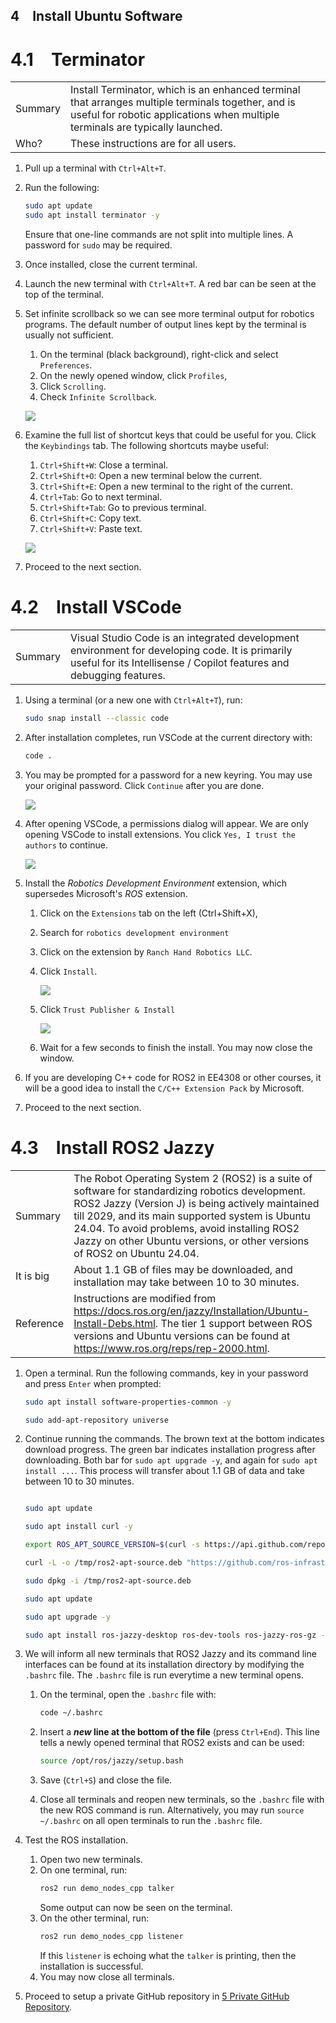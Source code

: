 4&emsp;Install Ubuntu Software
---
    
# 4.1&emsp;Terminator

| | |
| -- | -- |
| Summary | Install Terminator, which is an enhanced terminal that arranges multiple terminals together, and is useful for robotic applications when multiple terminals are typically launched.  | 
| Who? | These instructions are for all users. |



1. Pull up a terminal with `Ctrl+Alt+T`.
2. Run the following:
    ```bash
    sudo apt update
    sudo apt install terminator -y
    ```
    Ensure that one-line commands are not split into multiple lines. A password for `sudo` may be required.

3. Once installed, close the current terminal.

4. Launch the new terminal with `Ctrl+Alt+T`. A red bar can be seen at the top of the terminal.

5. Set infinite scrollback so we can see more terminal output for robotics programs. The default number of output lines kept by the terminal is usually not sufficient.
    1. On the terminal (black background), right-click and select `Preferences`.
    2. On the newly opened window, click `Profiles`, 
    3. Click `Scrolling`.
    4. Check `Infinite Scrollback`.

    ![](img/rb135.png)


6. Examine the full list of shortcut keys that could be useful for you. Click the `Keybindings` tab. The following shortcuts maybe useful:
    1. `Ctrl+Shift+W`: Close a terminal.
    2. `Ctrl+Shift+O`: Open a new terminal below the current.
    3. `Ctrl+Shift+E`: Open a new terminal to the right of the current.
    4. `Ctrl+Tab`: Go to next terminal.
    5. `Ctrl+Shift+Tab`: Go to previous terminal.
    6. `Ctrl+Shift+C`: Copy text.
    7. `Ctrl+Shift+V`: Paste text.

    ![](img/rb136.png)

7. Proceed to the next section.

# 4.2&emsp;Install VSCode

| | |
| -- | -- |
| Summary | Visual Studio Code is an integrated development environment for developing code. It is primarily useful for its Intellisense / Copilot features and debugging features. | 


1. Using a terminal (or a new one with `Ctrl+Alt+T`), run:
    ```bash
    sudo snap install --classic code
    ```
2. After installation completes, run VSCode at the current directory with:
    ```bash
    code .
    ```
3. You may be prompted for a password for a new keyring. You may use your original password. Click `Continue` after you are done.

    ![](img/rb140.png)

4. After opening VSCode, a permissions dialog will appear. We are only opening VSCode to install extensions. You click `Yes, I trust the authors` to continue.

    ![](img/rb141.png)

5. Install the *Robotics Development Environment* extension, which supersedes Microsoft's *ROS* extension. 
    1. Click on the `Extensions` tab on the left (Ctrl+Shift+X), 
    2. Search for `robotics development environment`
    3. Click on the extension by `Ranch Hand Robotics LLC`.
    4. Click `Install`.

        ![](img/rb142.png)

    5. Click `Trust Publisher & Install`

        ![](img/rb143.png)

    6. Wait for a few seconds to finish the install. You may now close the window.

6. If you are developing C++ code for ROS2 in EE4308 or other courses, it will be a good idea to install the `C/C++ Extension Pack` by Microsoft.

7. Proceed to the next section.

# 4.3&emsp;Install ROS2 Jazzy

| | |
| -- | -- |
| Summary | The Robot Operating System 2 (ROS2) is a suite of software for standardizing robotics development. ROS2 Jazzy (Version J) is being actively maintained till 2029, and its main supported system is Ubuntu 24.04. To avoid problems, avoid installing ROS2 Jazzy on other Ubuntu versions, or other versions of ROS2 on Ubuntu 24.04. | 
| It is big | About 1.1 GB of files may be downloaded, and installation may take between 10 to 30 minutes. |
| Reference | Instructions are modified from https://docs.ros.org/en/jazzy/Installation/Ubuntu-Install-Debs.html. The tier 1 support between ROS versions and Ubuntu versions can be found at https://www.ros.org/reps/rep-2000.html. |

1. Open a terminal. Run the following commands, key in your password and press `Enter` when prompted:
    ```bash
    sudo apt install software-properties-common -y

    sudo add-apt-repository universe
    ```
2. Continue running the commands. The brown text at the bottom indicates download progress. The green bar indicates installation progress after downloading. Both bar for `sudo apt upgrade -y`, and again for `sudo apt install ...`. This process will transfer about 1.1 GB of data and take between 10 to 30 minutes.
    ```bash

    sudo apt update

    sudo apt install curl -y

    export ROS_APT_SOURCE_VERSION=$(curl -s https://api.github.com/repos/ros-infrastructure/ros-apt-source/releases/latest | grep -F "tag_name" | awk -F\" '{print $4}')

    curl -L -o /tmp/ros2-apt-source.deb "https://github.com/ros-infrastructure/ros-apt-source/releases/download/${ROS_APT_SOURCE_VERSION}/ros2-apt-source_${ROS_APT_SOURCE_VERSION}.$(. /etc/os-release && echo $VERSION_CODENAME)_all.deb"

    sudo dpkg -i /tmp/ros2-apt-source.deb

    sudo apt update 

    sudo apt upgrade -y

    sudo apt install ros-jazzy-desktop ros-dev-tools ros-jazzy-ros-gz -y
    ```

    <!-- 
    echo 'source /opt/ros/jazzy/setup.bash' >> ~/.bashrc
    source ~/.bashrc
    -->

3.  We will inform all new terminals that ROS2 Jazzy and its command line interfaces can be found at its installation directory by modifying the `.bashrc` file. The `.bashrc` file is run everytime a new terminal opens.
    
    1. On the terminal, open the `.bashrc` file with:
        ```bash
        code ~/.bashrc
        ```

    2. Insert a ***new* line at the bottom of the file** (press `Ctrl+End`). This line tells a newly opened terminal that ROS2 exists and can be used: 
        ```bash
        source /opt/ros/jazzy/setup.bash
        ```

    3. Save (`Ctrl+S`) and close the file.

    4. Close all terminals and reopen new terminals, so the `.bashrc` file with the new ROS command is run. Alternatively, you may run `source ~/.bashrc` on all open terminals to run the `.bashrc` file.
    
3. Test the ROS installation.
    1. Open two new terminals.
    2. On one terminal, run:
        ```bash
        ros2 run demo_nodes_cpp talker
        ```
        Some output can now be seen on the terminal.
    3. On the other terminal, run:
        ```bash
        ros2 run demo_nodes_cpp listener
        ```
        If this `listener` is echoing what the `talker` is printing, then the installation is successful.
    4. You may now close all terminals.

4. Proceed to setup a private GitHub repository in [5 Private GitHub Repository](05_Private_GitHub_Repository.md).
